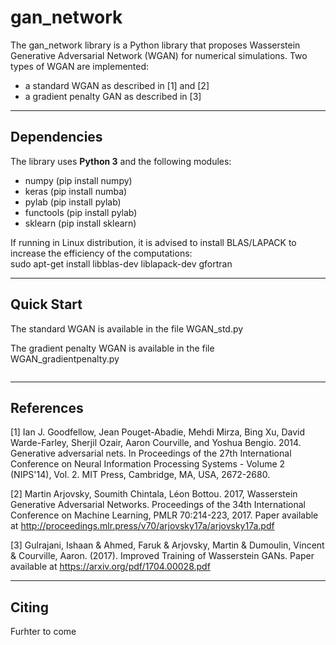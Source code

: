 # gan_network

The gan_network library is a Python library that proposes Wasserstein Generative Adversarial Network (WGAN) for numerical simulations. Two types of WGAN are implemented: 
- a standard WGAN as described in [1] and [2]
- a gradient penalty GAN as described in [3]

----------------------------

## Dependencies

The library uses **Python 3** and the following modules:
- numpy (pip install numpy)
- keras (pip install numba)
- pylab (pip install pylab)
- functools (pip install pylab)
- sklearn (pip install sklearn)

If running in Linux distribution, it is advised to install BLAS/LAPACK to increase the efficiency of the computations:  
sudo apt-get install libblas-dev liblapack-dev gfortran

----------------------------

## Quick Start

The standard WGAN is available in the file WGAN_std.py

The gradient penalty WGAN is available in the file WGAN_gradientpenalty.py

```python
```

----------------------------

## References

[1] Ian J. Goodfellow, Jean Pouget-Abadie, Mehdi Mirza, Bing Xu, David Warde-Farley, Sherjil Ozair, Aaron Courville, and Yoshua Bengio. 2014. Generative adversarial nets. In Proceedings of the 27th International Conference on Neural Information Processing Systems - Volume 2 (NIPS'14), Vol. 2. MIT Press, Cambridge, MA, USA, 2672-2680.

[2] Martin Arjovsky, Soumith Chintala, Léon Bottou. 2017, Wasserstein Generative Adversarial Networks. Proceedings of the 34th International Conference on Machine Learning, PMLR 70:214-223, 2017. Paper available at http://proceedings.mlr.press/v70/arjovsky17a/arjovsky17a.pdf

[3] Gulrajani, Ishaan & Ahmed, Faruk & Arjovsky, Martin & Dumoulin, Vincent & Courville, Aaron. (2017). Improved Training of Wasserstein GANs. Paper available at https://arxiv.org/pdf/1704.00028.pdf

----------------------------

## Citing 

Furhter to come
